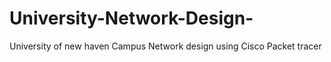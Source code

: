 # University-Network-Design-
University of new haven Campus Network design using Cisco Packet tracer
